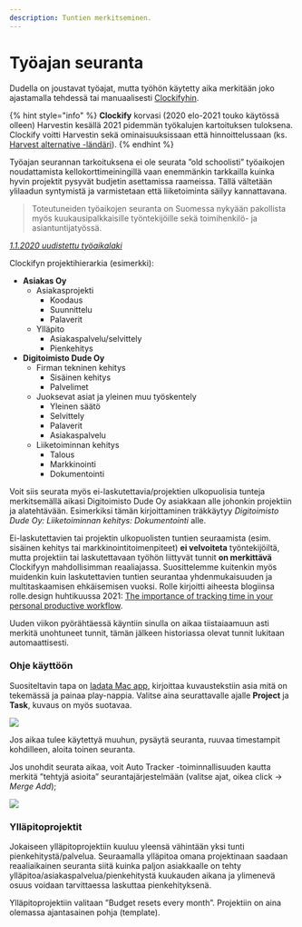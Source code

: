 ```yaml
---
description: Tuntien merkitseminen.
---
```


# Työajan seuranta

Dudella on joustavat työajat, mutta työhön käytetty aika merkitään joko ajastamalla tehdessä tai manuaalisesti [Clockifyhin](https://clockify.me/).&#x20;

{% hint style="info" %}
**Clockify** korvasi (2020 elo-2021 touko käytössä olleen) Harvestin kesällä 2021 pidemmän työkalujen kartoituksen tuloksena. Clockify voitti Harvestin sekä ominaisuuksissaan että hinnoittelussaan (ks. [Harvest alternative -ländäri](https://clockify.me/free-harvest-alternative)).
{% endhint %}

Työajan seurannan tarkoituksena ei ole seurata ”old schoolisti” työaikojen noudattamista kellokorttimeiningillä vaan enemmänkin tarkkailla kuinka hyvin projektit pysyvät budjetin asettamissa raameissa. Tällä vältetään ylilaadun syntymistä ja varmistetaan että liiketoiminta säilyy kannattavana.

> Toteutuneiden työaikojen seuranta on Suomessa nykyään pakollista myös kuukausipalkkaisille työntekijöille sekä toimihenkilö- ja asiantuntijatyössä.

[_1.1.2020 uudistettu työaikalaki_](https://www.finlex.fi/fi/laki/alkup/2019/20190872)

Clockifyn projektihierarkia (esimerkki):

* &#x20;**Asiakas Oy**
  * &#x20;Asiakasprojekti
    * &#x20;Koodaus
    * &#x20;Suunnittelu
    * &#x20;Palaverit
  * &#x20;Ylläpito
    * &#x20;Asiakaspalvelu/selvittely
    * &#x20;Pienkehitys
* &#x20;**Digitoimisto Dude Oy**
  * &#x20;Firman tekninen kehitys
    * &#x20;Sisäinen kehitys
    * &#x20;Palvelimet
  * &#x20;Juoksevat asiat ja yleinen muu työskentely
    * &#x20;Yleinen säätö
    * &#x20;Selvittely
    * &#x20;Palaverit
    * &#x20;Asiakaspalvelu
  * &#x20;Liiketoiminnan kehitys
    * &#x20;Talous
    * &#x20;Markkinointi
    * &#x20;Dokumentointi

Voit siis seurata myös ei-laskutettavia/projektien ulkopuolisia tunteja merkitsemällä aikasi Digitoimisto Dude Oy asiakkaan alle johonkin projektiin ja alatehtävään. Esimerkiksi tämän kirjoittaminen träkkäytyy _Digitoimisto Dude Oy: Liiketoiminnan kehitys: Dokumentointi_ alle.

Ei-laskutettavien tai projektin ulkopuolisten tuntien seuraamista (esim. sisäinen kehitys tai markkinointitoimenpiteet) **ei velvoiteta** työntekijöiltä, mutta projektiin tai laskutettavaan työhön liittyvät tunnit **on merkittävä** Clockifyyn mahdollisimman reaaliajassa. Suosittelemme kuitenkin myös muidenkin kuin laskutettavien tuntien seurantaa yhdenmukaisuuden ja multitaskaamisen ehkäisemisen vuoksi. Rolle kirjoitti aiheesta blogiinsa rolle.design huhtikuussa 2021: [The importance of tracking time in your personal productive workflow](https://rolle.design/the-importance-of-tracking-time-in-your-personal-productive-workflow).

Uuden viikon pyörähtäessä käyntiin sinulla on aikaa tiistaiaamuun asti merkitä unohtuneet tunnit, tämän jälkeen historiassa olevat tunnit lukitaan automaattisesti.

### Ohje käyttöön

Suositeltavin tapa on [ladata Mac app](https://clockify.me/mac-time-tracking), kirjoittaa kuvaustekstiin asia mitä on tekemässä ja painaa play-nappia. Valitse aina seurattavalle ajalle **Project** ja **Task**, kuvaus on myös suotavaa.

![](https://handbook.dude.fi/media/xScreen-Shot-2021-06-01-12-54-34.70.png.pagespeed.ic.5WKyn3VW10.png)

Jos aikaa tulee käytettyä muuhun, pysäytä seuranta, ruuvaa timestampit kohdilleen, aloita toinen seuranta.

Jos unohdit seurata aikaa, voit Auto Tracker -toiminnallisuuden kautta merkitä ”tehtyjä asioita” seurantajärjestelmään (valitse ajat, oikea click -> _Merge Add_);

![](https://handbook.dude.fi/media/xScreen-Shot-2021-06-01-12-57-40.93.png.pagespeed.ic.rPehO0tZPE.png)

### Ylläpitoprojektit

Jokaiseen ylläpitoprojektiin kuuluu yleensä vähintään yksi tunti pienkehitystä/palvelua. Seuraamalla ylläpitoa omana projektinaan saadaan reaaliaikainen seuranta siitä kuinka paljon asiakkaalle on tehty ylläpitoa/asiakaspalvelua/pienkehitystä kuukauden aikana ja ylimenevä osuus voidaan tarvittaessa laskuttaa pienkehityksenä.

Ylläpitoprojektiin valitaan ”Budget resets every month”. Projektiin on aina olemassa ajantasainen pohja (template).
